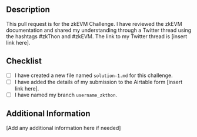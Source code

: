 ## Description

This pull request is for the zkEVM Challenge. I have reviewed the zkEVM documentation and shared my understanding through a Twitter thread using the hashtags #zkThon and #zkEVM. The link to my Twitter thread is [insert link here].

## Checklist

- [ ] I have created a new file named `solution-1.md` for this challenge.
- [ ] I have added the details of my submission to the Airtable form [insert link here].
- [ ] I have named my branch `username_zkthon`.

## Additional Information

[Add any additional information here if needed]
